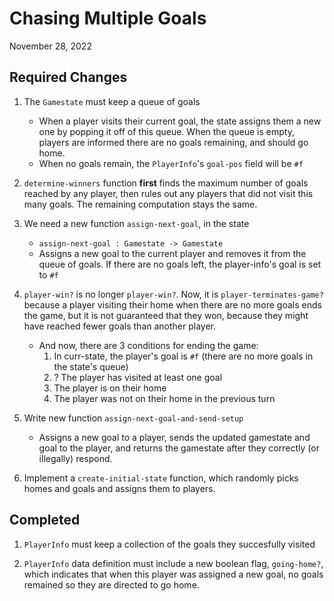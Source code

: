 # Chasing Multiple Goals

November 28, 2022


## Required Changes

1. The `Gamestate` must keep a queue of goals
    - When a player visits their current goal, the state assigns them a new one by popping it off of this queue. When the queue is empty, players are informed there are no goals remaining, and should go home.
    - When no goals remain, the `PlayerInfo`'s `goal-pos` field will be `#f`

1. `determine-winners` function **first** finds the maximum number of goals reached by any player, then rules out any players that did not visit this many goals. The remaining computation stays the same.

1. We need a new function `assign-next-goal`, in the state
    - `assign-next-goal : Gamestate -> Gamestate`
    - Assigns a new goal to the current player and removes it from the queue of goals. If there are no goals left, the player-info's goal is set to `#f`

1. `player-win?` is no longer `player-win?`. Now, it is `player-terminates-game?` because a player visiting their home when there are no more goals ends the game, but it is not guaranteed that they won, because they might have reached fewer goals than another player.
    - And now, there are 3 conditions for ending the game:
        1. In curr-state, the player's goal is `#f` (there are no more goals in the state's queue)
        1. ? The player has visited at least one goal
        1. The player is on their home
        1. The player was not on their home in the previous turn

1. Write new function `assign-next-goal-and-send-setup`
    - Assigns a new goal to a player, sends the updated gamestate and goal to the player, and returns the gamestate after they correctly (or illegally) respond.

1. Implement a `create-initial-state` function, which randomly picks homes and goals and assigns them to players.


## Completed

1. `PlayerInfo` must keep a collection of the goals they succesfully visited

1. `PlayerInfo` data definition must include a new boolean flag, `going-home?`, which indicates that when this player was assigned a new goal, no goals remained so they are directed to go home.

